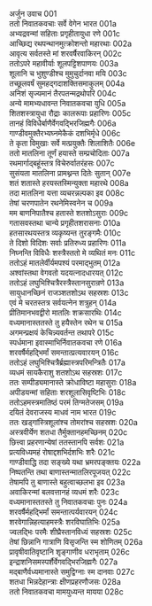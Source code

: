 अर्जुन उवाच	001  
ततो निवातकवचाः सर्वे वेगेन भारत	001a  
अभ्यद्रवन्मां सहिताः प्रगृहीतायुधा रणे	001c  
आच्छिद्य रथपन्थानमुत्क्रोशन्तो महारथाः	002a  
आवृत्य सर्वतस्ते मां शरवर्षैरवाकिरन्	002c  
ततोऽपरे महावीर्याः शूलपट्टिशपाणयः	003a  
शूलानि च भुशुण्डीश्च मुमुचुर्दानवा मयि	003c  
तच्छूलवर्षं सुमहद्गदाशक्तिसमाकुलम्	004a  
अनिशं सृज्यमानं तैरपतन्मद्रथोपरि	004c  
अन्ये मामभ्यधावन्त निवातकवचा युधि	005a  
शितशस्त्रायुधा रौद्राः कालरूपाः प्रहारिणः	005c  
तानहं विविधैर्बाणैर्वेगवद्भिरजिह्मगैः	006a  
गाण्डीवमुक्तैरभ्यघ्नमेकैकं दशभिर्मृधे	006c  
ते कृता विमुखाः सर्वे मत्प्रयुक्तैः शिलाशितैः	006e  
ततो मातलिना तूर्णं हयास्ते सम्प्रचोदिताः	007a  
रथमार्गाद्बहूंस्तत्र विचेरुर्वातरंहसः	007c  
सुसंयता मातलिना प्रामथ्नन्त दितेः सुतान्	007e  
शतं शतास्ते हरयस्तस्मिन्युक्ता महारथे	008a  
तदा मातलिना यत्ता व्यचरन्नल्पका इव	008c  
तेषां चरणपातेन रथनेमिस्वनेन च	009a  
मम बाणनिपातैश्च हतास्ते शतशोऽसुराः	009c  
गतासवस्तथा चान्ये प्रगृहीतशरासनाः	010a  
हतसारथयस्तत्र व्यकृष्यन्त तुरङ्गमैः	010c  
ते दिशो विदिशः सर्वाः प्रतिरुध्य प्रहारिणः	011a  
निघ्नन्ति विविधैः शस्त्रैस्ततो मे व्यथितं मनः	011c  
ततोऽहं मातलेर्वीर्यमपश्यं परमाद्भुतम्	012a  
अश्वांस्तथा वेगवतो यदयत्नादधारयत्	012c  
ततोऽहं लघुभिश्चित्रैरस्त्रैस्तानसुरान्रणे	013a  
सायुधानच्छिनं राजञ्शतशोऽथ सहस्रशः	013c  
एवं मे चरतस्तत्र सर्वयत्नेन शत्रुहन्	014a  
प्रीतिमानभवद्वीरो मातलिः शक्रसारथिः	014c  
वध्यमानास्ततस्ते तु हयैस्तेन रथेन च	015a  
अगमन्प्रक्षयं केचिन्न्यवर्तन्त तथापरे	015c  
स्पर्धमाना इवास्माभिर्निवातकवचा रणे	016a  
शरवर्षैर्महद्भिर्मां समन्तात्प्रत्यवारयन्	016c  
ततोऽहं लघुभिश्चित्रैर्ब्रह्मास्त्रपरिमन्त्रितैः	017a  
व्यधमं सायकैराशु शतशोऽथ सहस्रशः	017c  
ततः सम्पीड्यमानास्ते क्रोधाविष्टा महासुराः	018a  
अपीडयन्मां सहिताः शरशूलासिवृष्टिभिः	018c  
ततोऽहमस्त्रमातिष्ठं परमं तिग्मतेजसम्	019a  
दयितं देवराजस्य माधवं नाम भारत	019c  
ततः खड्गांस्त्रिशूलांश्च तोमरांश्च सहस्रशः	020a  
अस्त्रवीर्येण शतधा तैर्मुक्तानहमच्छिनम्	020c  
छित्त्वा प्रहरणान्येषां ततस्तानपि सर्वशः	021a  
प्रत्यविध्यमहं रोषाद्दशभिर्दशभिः शरैः	021c  
गाण्डीवाद्धि तदा सङ्ख्ये यथा भ्रमरपङ्क्तयः	022a  
निष्पतन्ति तथा बाणास्तन्मातलिरपूजयत्	022c  
तेषामपि तु बाणास्ते बहुत्वाच्छलभा इव	023a  
अवाकिरन्मां बलवत्तानहं व्यधमं शरैः	023c  
वध्यमानास्ततस्ते तु निवातकवचाः पुनः	024a  
शरवर्षैर्महद्भिर्मां समन्तात्पर्यवारयन्	024c  
शरवेगान्निहत्याहमस्त्रैः शरविघातिभिः	025a  
ज्वलद्भिः परमैः शीघ्रैस्तानविध्यं सहस्रशः	025c  
तेषां छिन्नानि गात्राणि विसृजन्ति स्म शोणितम्	026a  
प्रावृषीवातिवृष्टानि शृङ्गाणीव धराभृताम्	026c  
इन्द्राशनिसमस्पर्शैर्वेगवद्भिरजिह्मगैः	027a  
मद्बाणैर्वध्यमानास्ते समुद्विग्नाः स्म दानवाः	027c  
शतधा भिन्नदेहान्त्राः क्षीणप्रहरणौजसः	028a  
ततो निवातकवचा मामयुध्यन्त मायया	028c  
